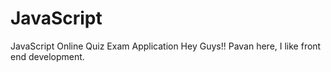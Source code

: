 # JavaScript
JavaScript Online Quiz Exam Application
Hey Guys!! 
Pavan here, I like front end development.
